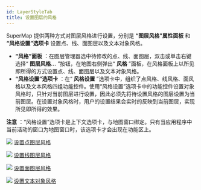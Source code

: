 ```yaml
---
id: LayerStyleTab
title: 设置图层的风格
---
```

SuperMap 提供两种方式对图层风格进行设置，分别是 **“图层风格”属性面板** 和 **“风格设置”选项卡** 设置点、线、面图层以及文本对象风格。

  * **“风格”面板** ：在图层管理器选中待修改的点、线、面图层，双击或单击右键选择“ **图层风格...** ”按钮，在地图右侧弹出“ **风格** ”面板，在风格面板上以所见即所得的方式设置点、线、面图层以及文本对象风格。
  * **“风格设置”选项卡** ：在“ **风格设置** ”选项卡中，组织了点风格、线风格、面风格以及文本风格四组功能控件。使用“风格设置”选项卡中的功能控件设置对象风格时，只针对当前图层进行设置，因此必须先将待设置风格的图层设置为当前图层。在设置对象风格时，用户的设置结果会实时的反映到当前图层，实现所见即所得的效果。 

**注意** ：“风格设置”选项卡是上下文选项卡，与地图窗口绑定。只有当应用程序中当前活动的窗口为地图窗口时，该选项卡才会出现在功能区上。

![](../../img/smalltitle.png) [设置点图层风格](PointStylegroup.html)

![](../../img/smalltitle.png) [设置线图层风格](LineStylegroup.html)

![](../../img/smalltitle.png) [设置面图层风格](FillStylegroup.html)

![](../../img/smalltitle.png) [设置文本对象风格](TextStylegroup.html)
